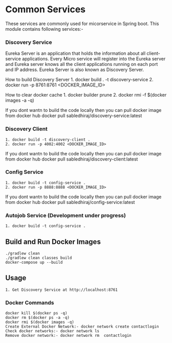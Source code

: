 # Common Services
These services are commonly used for micorservice in Spring boot. This module contains following services:- 

### Discovery Service 
Eureka Server is an application that holds the information about all client-service applications. Every Micro service will register into the Eureka server and Eureka server knows all the client applications running on each port and IP address. Eureka Server is also known as Discovery Server.

How to build Discovery Server
    1. docker build . -t discovery-service
    2. docker run -p 8761:8761 <DOCKER_IMAGE_ID>

How to clear docker cache
    1. docker builder prune
    2. docker rmi -f $(docker images -a -q)

If you dont wantn to build the code locally then you can pull docker image from docker hub 
docker pull sabledhiraj/discovery-service:latest

### Discovery Client
    1. docker build -t discovery-client .
    2. docker run -p 4002:4002 <DOCKER_IMAGE_ID>
    
If you dont wantn to build the code locally then you can pull docker image from docker hub 
docker pull sabledhiraj/discovery-client:latest
 
### Config Service
    1. docker build -t config-service .
    2. docker run -p 8888:8888 <DOCKER_IMAGE_ID>
    
If you dont wantn to build the code locally then you can pull docker image from docker hub 
docker pull sabledhiraj/config-service:latest
    
### Autojob Service (Development under progress)
    1. docker build -t config-service .
    
## Build and Run Docker Images
    ./gradlew clean
    ./gradlew clean classes build
    docker-compose up --build
    
## Usage
    1. Get Discovery Service at http://localhost:8761

### Docker Commands
    docker kill $(docker ps -q)
    docker rm $(docker ps -a -q)
    docker rmi $(docker images -q)
    Create External Docker Network:- docker network create contactlogin
    Check docker networks:- docker network ls
    Remove docker network:- docker network rm  contactlogin
